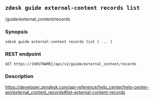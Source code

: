 ## `zdesk guide external-content records list`

/guide/external_content/records

### Synopsis

    zdesk guide external-content records list [ ... ]

### REST endpoint

    GET https://{HOSTNAME}/api/v2/guide/external_content/records

### Description

https://developer.zendesk.com/api-reference/help_center/help-center-api/external_content_records#list-external-content-records


